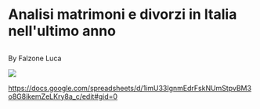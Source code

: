 
<h1> Analisi matrimoni e divorzi in Italia nell'ultimo anno </h1>

<h2> </h2>
<p>  By Falzone Luca </p>
<img src="https://i.imgur.com/JCkd5Z6.png">


https://docs.google.com/spreadsheets/d/1imU33IgnmEdrFskNUmStpvBM3o8G8ikemZeLKry8a_c/edit#gid=0
